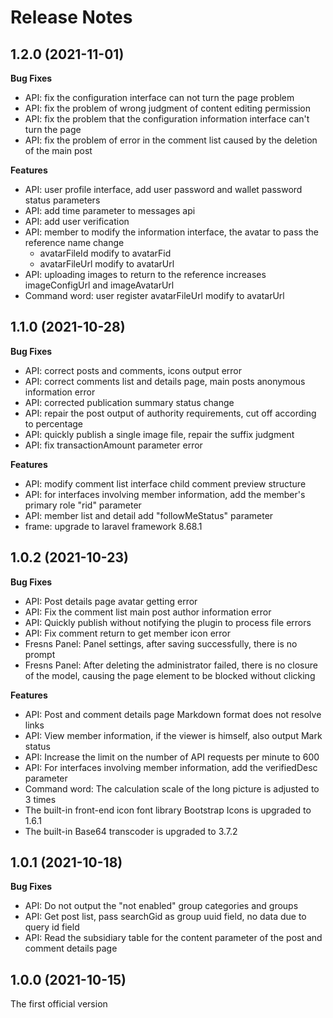 # Release Notes

## 1.2.0 (2021-11-01)

**Bug Fixes**

- API: fix the configuration interface can not turn the page problem
- API: fix the problem of wrong judgment of content editing permission
- API: fix the problem that the configuration information interface can't turn the page
- API: fix the problem of error in the comment list caused by the deletion of the main post

**Features**

- API: user profile interface, add user password and wallet password status parameters
- API: add time parameter to messages api
- API: add user verification
- API: member to modify the information interface, the avatar to pass the reference name change
    - avatarFileId modify to avatarFid
    - avatarFileUrl modify to avatarUrl
- API: uploading images to return to the reference increases imageConfigUrl and imageAvatarUrl
- Command word: user register avatarFileUrl modify to avatarUrl

## 1.1.0 (2021-10-28)

**Bug Fixes**

- API: correct posts and comments, icons output error
- API: correct comments list and details page, main posts anonymous information error
- API: corrected publication summary status change
- API: repair the post output of authority requirements, cut off according to percentage
- API: quickly publish a single image file, repair the suffix judgment
- API: fix transactionAmount parameter error

**Features**

- API: modify comment list interface child comment preview structure
- API: for interfaces involving member information, add the member's primary role "rid" parameter
- API: member list and detail add "followMeStatus" parameter
- frame: upgrade to laravel framework 8.68.1

## 1.0.2 (2021-10-23)

**Bug Fixes**

- API: Post details page avatar getting error
- API: Fix the comment list main post author information error
- API: Quickly publish without notifying the plugin to process file errors
- API: Fix comment return to get member icon error
- Fresns Panel: Panel settings, after saving successfully, there is no prompt
- Fresns Panel: After deleting the administrator failed, there is no closure of the model, causing the page element to be blocked without clicking

**Features**

- API: Post and comment details page Markdown format does not resolve links
- API: View member information, if the viewer is himself, also output Mark status
- API: Increase the limit on the number of API requests per minute to 600
- API: For interfaces involving member information, add the verifiedDesc parameter
- Command word: The calculation scale of the long picture is adjusted to 3 times
- The built-in front-end icon font library Bootstrap Icons is upgraded to 1.6.1
- The built-in Base64 transcoder is upgraded to 3.7.2

## 1.0.1 (2021-10-18)

**Bug Fixes**

- API: Do not output the "not enabled" group categories and groups
- API: Get post list, pass searchGid as group uuid field, no data due to query id field
- API: Read the subsidiary table for the content parameter of the post and comment details page

## 1.0.0 (2021-10-15)

The first official version